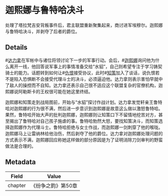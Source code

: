 # 迦熙娜与鲁特哈决斗
处理了塔拉梵吉安背叛事件后，君主联盟重新聚集起来，商讨进军埃穆尔。迦熙娜与鲁特哈决斗，并剥夺了后者的爵位。

## Details
#[达力拿](characters/dalinar)在军帐中与诸位将领讨论下一步的军事行动。会后，#[迦熙娜](characters/jasnah)询问他为什么离开一线，他回答说军事上的事情准备交给“水貂”，自己则希望专注于学习铸契骑士的能力。话题转到如何让#[仇恨](characters/odium)接受协议，此时#[知策](characters/wit)加入了谈话，说仇恨若不是陷入恐惧断不会接受代理斗士的决斗，必须逼迫他。达力拿则表示害怕早就中了敌人的操控而不自知。达力拿还表示自己很不适应这个联盟复杂的官僚机构，迦熙娜说阿勒斯卡的王权很可能在她这里终结。

迦熙娜和知策走到战局图前，开始与“水貂”探讨作战计划。达力拿发觉轩亲王鲁特哈对迦熙娜的行为很不满，然后进一步意识到迦熙娜是故意这么做以激怒鲁特哈。果然，鲁特哈开始大声的批判迦熙娜，迦熙娜则让知策口下不留情地挖苦对方，甚至揭出了鲁特哈对自己孩子施虐的事。鲁特哈勃然大怒，要找知策决斗，而知策选择迦熙娜作为代理斗士。鲁特哈拒绝与女士作战，而迦熙娜一剑刺穿了他的喉咙。迦熙娜马上让雷纳林给他治伤，然后剥夺了他的爵位。达力拿对迦熙娜处理问题的方式表示不满，迦熙娜回应称她这样做的部分原因是为了证明消除刀剑审判的野蛮做法是合理的。

## Metadata
| Field | Value |
| ----- | ----- |
| chapter | 《纷争之韵》第50章 |
